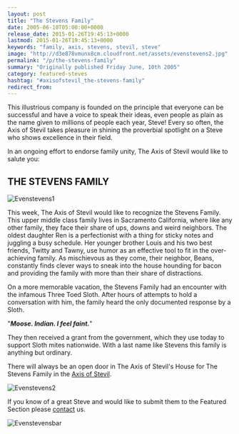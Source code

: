 ```yaml
---
layout: post
title: "The Stevens Family"
date: 2005-06-10T05:00:00+0000
release_date: 2015-01-26T19:45:13+0000
lastmod: 2015-01-26T19:45:13+0000
keywords: "family, axis, stevens, stevil, steve"
image: "http://d3e878vmunx8cm.cloudfront.net/assets/evenstevens2.jpg"
permalink: "/p/the-stevens-family"
summary: "Originally published Friday June, 10th 2005"
category: featured-steves
hashtag: "#axisofstevil_the-stevens-family"
redirect_from:
---
```


[id_1]: http://d3e878vmunx8cm.cloudfront.net/assets/evenstevens2.jpg "Evenstevens1"[id_2]: http://d3e878vmunx8cm.cloudfront.net/assets/evenstevens1.jpg "Evenstevens2"[id_3]: http://d3e878vmunx8cm.cloudfront.net/assets/evenstevensmural.jpg "Evenstevensbar"
This illustrious company is founded on the principle that everyone can be successful and have a voice to speak their ideas, even people as plain as the name given to millions of people each year, Steve! Every so often, the Axis of Stevil takes pleasure in shining the proverbial spotlight on a Steve who shows excellence in their field.

In an ongoing effort to endorse family unity, The Axis of Stevil would like to salute you:

## THE STEVENS FAMILY ##

![Evenstevens1][id_1]

This week, The Axis of Stevil would like to recognize the Stevens Family. This upper middle class family lives in Sacramento California, where like any other family, they face their share of ups, downs and weird neighbors. The oldest daughter Ren is a perfectionist with a thing for sticky notes and juggling a busy schedule. Her younger brother Louis and his two best friends, Twitty and Tawny, use humor as an effective tool to fit in the over-achieving family. As mischievous as they come, their neighbor, Beans, constantly finds clever ways to sneak into the house hounding for bacon and providing the family with more than their share of distractions.

On a more memorable vacation, the Stevens Family had an encounter with the infamous Three Toed Sloth. After hours of attempts to hold a conversation with him, the family heard the only documented response by a Sloth.

"***Moose. Indian. I feel faint.***"

They then received a grant from the government, which they use today to support Sloth mites nationwide. With a last name like Stevens this family is anything but ordinary.

There will always be an open door in The Axis of Stevil's House for The Stevens Family in the [Axis of Stevil](/ "Axis of Stevil").

![Evenstevens2][id_2]

If you know of a great Steve and would like to submit them to the Featured Section please [contact](/contact) us.

![Evenstevensbar][id_3]
